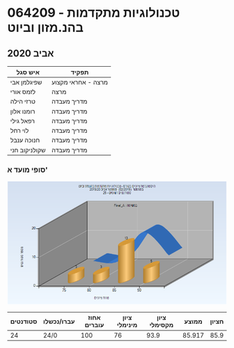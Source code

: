 # 064209 - טכנולוגיות מתקדמות בהנ.מזון וביוט

## אביב 2020

| איש סגל | תפקיד |
| ---- | ---- |
| שפיגלמן אבי | מרצה - אחראי מקצוע |
| לזמס אורי | מרצה |
| טרזי הילה | מדריך מעבדה |
| רומנו אלון | מדריך מעבדה |
| רפאל גילי | מדריך מעבדה |
| לוי רחל | מדריך מעבדה |
| חנוכה ענבל | מדריך מעבדה |
| שקולניקוב חני | מדריך מעבדה |

### סופי מועד א'

![201902 Final_A](201902/Final_A.png)

| סטודנטים | עברו/נכשלו | אחוז עוברים | ציון מינימלי | ציון מקסימלי | ממוצע | חציון |
| ---- | ---- | ---- | ---- | ---- | ---- | ---- |
| 24 | 24/0 | 100 | 76 | 93.9 | 85.917 | 85.9 |

